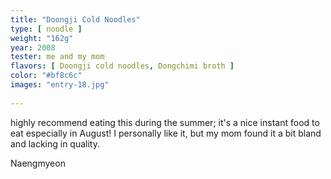 ```yaml
---
title: "Doongji Cold Noodles"
type: [ noodle ]
weight: "162g"
year: 2008
tester: me and my mom
flavors: [ Doongji cold noodles, Dongchimi broth ]
color: "#bf8c6c"
images: "entry-18.jpg"
 
---
```


highly recommend eating this during the summer; it's a nice instant food to eat especially in August! I personally like it, but my mom found it a bit bland and lacking in quality.

Naengmyeon


